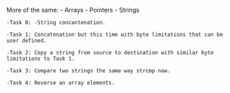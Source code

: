 More of the same:
	- Arrays
	- Pointers
	- Strings

	-Task 0: -String concantenation.

	-Task 1: Concatenation but this time with byte limitations that can be user defined.

	-Task 2: Copy a string from source to destination with similar byte limitations to Task 1.

	-Task 3: Compare two strings the same way strcmp now.

	-Task 4: Reverse an array elements.
